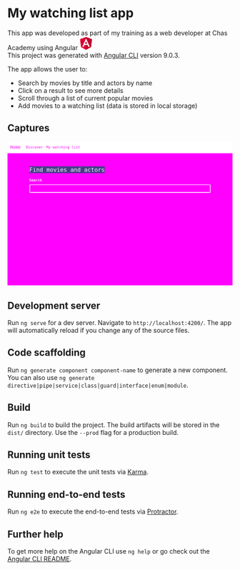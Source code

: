 # My watching list app

This app was developed as part of my training as a web developer at Chas Academy using Angular 
<img src="./src/assets/img/logo.png" alt="Angular" width="30"/><br>
This project was generated with [Angular CLI](https://github.com/angular/angular-cli) version 9.0.3.

The app allows the user to:
- Search by movies by title and actors by name
- Click on a result to see more details
- Scroll through a list of current popular movies
- Add movies to a watching list (data is stored in local storage)

## Captures

<img src="./src/assets/img/capture-1.png" alt="capture"/><br>

## Development server

Run `ng serve` for a dev server. Navigate to `http://localhost:4200/`. The app will automatically reload if you change any of the source files.

## Code scaffolding

Run `ng generate component component-name` to generate a new component. You can also use `ng generate directive|pipe|service|class|guard|interface|enum|module`.

## Build

Run `ng build` to build the project. The build artifacts will be stored in the `dist/` directory. Use the `--prod` flag for a production build.

## Running unit tests

Run `ng test` to execute the unit tests via [Karma](https://karma-runner.github.io).

## Running end-to-end tests

Run `ng e2e` to execute the end-to-end tests via [Protractor](http://www.protractortest.org/).

## Further help

To get more help on the Angular CLI use `ng help` or go check out the [Angular CLI README](https://github.com/angular/angular-cli/blob/master/README.md).
